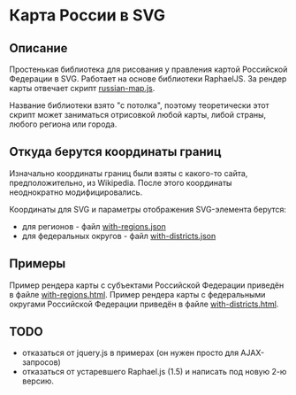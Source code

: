 # Карта России в SVG

## Описание

Простенькая библиотека для рисования у правления картой Российской Федерации в SVG. Работает на основе библиотеки RaphaelJS.
За рендер карты отвечает скрипт [russian-map.js](https://github.com/kalyabin/russian-map/blob/master/russian-map.js).

Название библиотеки взято "с потолка", поэтому теоретически этот скрипт может заниматься отрисовкой любой карты, либой страны, любого региона или города.

## Откуда берутся координаты границ

Изначально координаты границ были взяты с какого-то сайта, предположительно, из Wikipedia. После этого координаты неоднократно модифицировались.

Координаты для SVG и параметры отображения SVG-элемента берутся:

* для регионов - файл [with-regions.json](https://github.com/kalyabin/russian-map/blob/master/with-regions.json)
* для федеральных округов - файл [with-districts.json](https://github.com/kalyabin/russian-map/blob/master/with-districts.json)

## Примеры

Пример рендера карты с субъектами Российской Федерации приведён в файле [with-regions.html](https://github.com/kalyabin/russian-map/blob/master/with-regions.html).
Пример рендера карты с федеральными округами Российской Федерации приведён в файле [with-districts.html](https://github.com/kalyabin/russian-map/blob/master/with-districts.html).

## TODO

+ отказаться от jquery.js в примерах (он нужен просто для AJAX-запросов)
+ отказаться от устаревшего Raphael.js (1.5) и написать под новую 2-ю версию.
